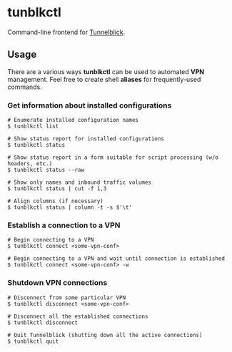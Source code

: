 # tunblkctl
Command-line frontend for [Tunnelblick](https://tunnelblick.net/).

## Usage
There are a various ways **tunblkctl** can be used to automated **VPN** management. 
Feel free to create shell **aliases** for frequently-used commands. 

### Get information about installed configurations
```shell
# Enumerate installed configuration names
$ tunblkctl list

# Show status report for installed configurations
$ tunblkctl status

# Show status report in a form suitable for script processing (w/o headers, etc.)
$ tunblkctl status --raw

# Show only names and inbound traffic volumes
$ tunblkctl status | cut -f 1,3

# Align columns (if necessary)
$ tunblkctl status | column -t -s $'\t'
```

### Establish a connection to a VPN
```shell
# Begin connecting to a VPN
$ tunblkctl connect <some-vpn-conf>

# Begin connecting to a VPN and wait until connection is established
$ tunblkctl connect <some-vpn-conf> -w
```

### Shutdown VPN connections
```shell
# Disconnect from some particular VPN
$ tunblkctl disconnect <some-vpn-conf>

# Disconnect all the established connections
$ tunblkctl disconnect

# Quit Tunnelblick (shutting down all the active connections)
$ tunblkctl quit
```
